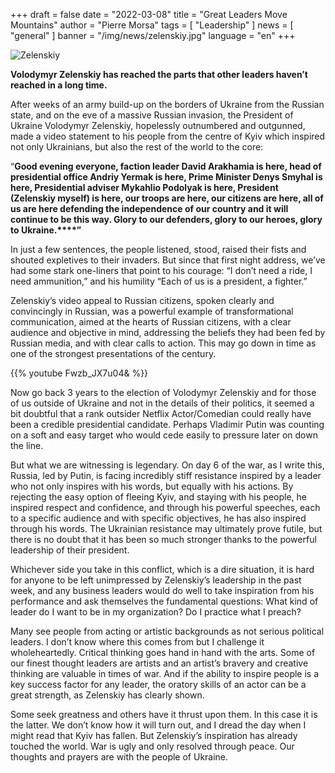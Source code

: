 +++
draft = false
date = "2022-03-08"
title = "Great Leaders Move Mountains"
author = "Pierre Morsa"
tags = [ "Leadership" ]
news = [ "general" ]
banner = "/img/news/zelenskiy.jpg"
language = "en"
+++

![Zelenskiy](/img/news/zelenskiy.jpg)

**Volodymyr Zelenskiy has reached the parts that other leaders haven’t reached in a long time.**

After weeks of an army build-up on the borders of Ukraine from the Russian state, and on the eve of a massive Russian invasion, the President of Ukraine Volodymyr Zelenskiy, hopelessly outnumbered and outgunned, made a video statement to his people from the centre of Kyiv which inspired not only Ukrainians, but also the rest of the world to the core: 

“**Good evening everyone, faction leader David Arakhamia is here, head of presidential office Andriy Yermak is here, Prime Minister Denys Smyhal is here, Presidential adviser Mykahlio Podolyak is here, President (Zelenskiy myself) is here, our troops are here, our citizens are here, all of us are here defending the independence of our country and it will continue to be this way. Glory to our defenders, glory to our heroes, glory to Ukraine.****”**

In just a few sentences, the people listened, stood, raised their fists and shouted expletives to their invaders. But since that first night address, we’ve had some stark one-liners that point to his courage: “I don’t need a ride, I need ammunition,” and his humility “Each of us is a president, a fighter.” 

Zelenskiy’s video appeal to Russian citizens, spoken clearly and convincingly in Russian, was a powerful example of transformational communication, aimed at the hearts of Russian citizens, with a clear audience and objective in mind, addressing the beliefs they had been fed by Russian media, and with clear calls to action. This may go down in time as one of the strongest presentations of the century.


{{% youtube Fwzb_JX7u04& %}}


Now go back 3 years to the election of Volodymyr Zelenskiy and for those of us outside of Ukraine and not in the details of their politics, it seemed a bit doubtful that a rank outsider Netflix Actor/Comedian could really have been a credible presidential candidate. Perhaps Vladimir Putin was counting on a soft and easy target who would cede easily to pressure later on down the line. 

But what we are witnessing is legendary. On day 6 of the war, as I write this, Russia, led by Putin, is facing incredibly stiff resistance inspired by a leader who not only inspires with his words, but equally with his actions. By rejecting the easy option of fleeing Kyiv, and staying with his people, he inspired respect and confidence, and through his powerful speeches, each to a specific audience and with specific objectives, he has also inspired through his words. The Ukrainian resistance may ultimately prove futile, but there is no doubt that it has been so much stronger thanks to the powerful leadership of their president.

Whichever side you take in this conflict, which is a dire situation, it is hard for anyone to be left unimpressed by Zelenskiy’s leadership in the past week, and any business leaders would do well to take inspiration from his performance and ask themselves the fundamental questions: What kind of leader do I want to be in my organization? Do I practice what I preach? 

Many see people from acting or artistic backgrounds as not serious political leaders. I don’t know where this comes from but I challenge it wholeheartedly. Critical thinking goes hand in hand with the arts. Some of our finest thought leaders are artists and an artist’s bravery and creative thinking are valuable in times of war. And if the ability to inspire people is a key success factor for any leader, the oratory skills of an actor can be a great strength, as Zelenskiy has clearly shown.

Some seek greatness and others have it thrust upon them. In this case it is the latter. We don’t know how it will turn out, and I dread the day when I might read that Kyiv has fallen. But Zelenskiy’s inspiration has already touched the world. War is ugly and only resolved through peace. Our thoughts and prayers are with the people of Ukraine. 
